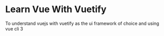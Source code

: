 # Learn Vue With Vuetify
To understand vuejs with vuetify as the ui framework of choice and using vue cli 3

